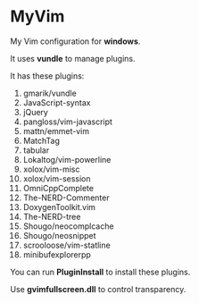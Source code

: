 MyVim
=====
My Vim configuration for **windows**.

It uses **vundle** to manage plugins.

It has these plugins:

1. gmarik/vundle
2. JavaScript-syntax
3. jQuery
4. pangloss/vim-javascript
5. mattn/emmet-vim
6. MatchTag
7. tabular
8. Lokaltog/vim-powerline
9. xolox/vim-misc
10. xolox/vim-session
11. OmniCppComplete
12. The-NERD-Commenter
13. DoxygenToolkit.vim
14. The-NERD-tree
15. Shougo/neocomplcache
16. Shougo/neosnippet
17. scrooloose/vim-statline
18. minibufexplorerpp

You can run **PluginInstall** to install these plugins.

Use **gvimfullscreen.dll** to control transparency.

